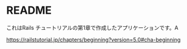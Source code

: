 # README 

これはRails チュートリアルの第1章で作成したアプリケーションです。A


https://railstutorial.jp/chapters/beginning?version=5.0#cha-beginning